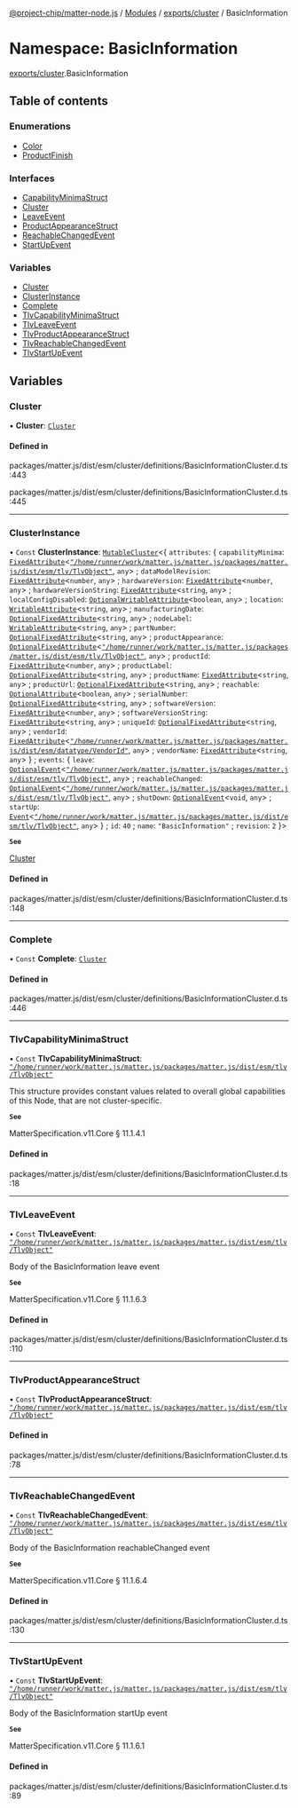 [@project-chip/matter-node.js](../README.md) / [Modules](../modules.md) / [exports/cluster](exports_cluster.md) / BasicInformation

# Namespace: BasicInformation

[exports/cluster](exports_cluster.md).BasicInformation

## Table of contents

### Enumerations

- [Color](../enums/exports_cluster.BasicInformation.Color.md)
- [ProductFinish](../enums/exports_cluster.BasicInformation.ProductFinish.md)

### Interfaces

- [CapabilityMinimaStruct](../interfaces/exports_cluster.BasicInformation.CapabilityMinimaStruct.md)
- [Cluster](../interfaces/exports_cluster.BasicInformation.Cluster.md)
- [LeaveEvent](../interfaces/exports_cluster.BasicInformation.LeaveEvent.md)
- [ProductAppearanceStruct](../interfaces/exports_cluster.BasicInformation.ProductAppearanceStruct.md)
- [ReachableChangedEvent](../interfaces/exports_cluster.BasicInformation.ReachableChangedEvent.md)
- [StartUpEvent](../interfaces/exports_cluster.BasicInformation.StartUpEvent.md)

### Variables

- [Cluster](exports_cluster.BasicInformation.md#cluster)
- [ClusterInstance](exports_cluster.BasicInformation.md#clusterinstance)
- [Complete](exports_cluster.BasicInformation.md#complete)
- [TlvCapabilityMinimaStruct](exports_cluster.BasicInformation.md#tlvcapabilityminimastruct)
- [TlvLeaveEvent](exports_cluster.BasicInformation.md#tlvleaveevent)
- [TlvProductAppearanceStruct](exports_cluster.BasicInformation.md#tlvproductappearancestruct)
- [TlvReachableChangedEvent](exports_cluster.BasicInformation.md#tlvreachablechangedevent)
- [TlvStartUpEvent](exports_cluster.BasicInformation.md#tlvstartupevent)

## Variables

### Cluster

• **Cluster**: [`Cluster`](../interfaces/exports_cluster.BasicInformation.Cluster.md)

#### Defined in

packages/matter.js/dist/esm/cluster/definitions/BasicInformationCluster.d.ts:443

packages/matter.js/dist/esm/cluster/definitions/BasicInformationCluster.d.ts:445

___

### ClusterInstance

• `Const` **ClusterInstance**: [`MutableCluster`](../interfaces/exports_cluster.MutableCluster-1.md)\<\{ `attributes`: \{ `capabilityMinima`: [`FixedAttribute`](../interfaces/exports_cluster.FixedAttribute.md)\<[`"/home/runner/work/matter.js/matter.js/packages/matter.js/dist/esm/tlv/TlvObject"`](exports_session._internal_.__home_runner_work_matter_js_matter_js_packages_matter_js_dist_esm_tlv_TlvObject_.md), `any`\> ; `dataModelRevision`: [`FixedAttribute`](../interfaces/exports_cluster.FixedAttribute.md)\<`number`, `any`\> ; `hardwareVersion`: [`FixedAttribute`](../interfaces/exports_cluster.FixedAttribute.md)\<`number`, `any`\> ; `hardwareVersionString`: [`FixedAttribute`](../interfaces/exports_cluster.FixedAttribute.md)\<`string`, `any`\> ; `localConfigDisabled`: [`OptionalWritableAttribute`](../interfaces/exports_cluster.OptionalWritableAttribute.md)\<`boolean`, `any`\> ; `location`: [`WritableAttribute`](../interfaces/exports_cluster.WritableAttribute.md)\<`string`, `any`\> ; `manufacturingDate`: [`OptionalFixedAttribute`](../interfaces/exports_cluster.OptionalFixedAttribute.md)\<`string`, `any`\> ; `nodeLabel`: [`WritableAttribute`](../interfaces/exports_cluster.WritableAttribute.md)\<`string`, `any`\> ; `partNumber`: [`OptionalFixedAttribute`](../interfaces/exports_cluster.OptionalFixedAttribute.md)\<`string`, `any`\> ; `productAppearance`: [`OptionalFixedAttribute`](../interfaces/exports_cluster.OptionalFixedAttribute.md)\<[`"/home/runner/work/matter.js/matter.js/packages/matter.js/dist/esm/tlv/TlvObject"`](exports_session._internal_.__home_runner_work_matter_js_matter_js_packages_matter_js_dist_esm_tlv_TlvObject_.md), `any`\> ; `productId`: [`FixedAttribute`](../interfaces/exports_cluster.FixedAttribute.md)\<`number`, `any`\> ; `productLabel`: [`OptionalFixedAttribute`](../interfaces/exports_cluster.OptionalFixedAttribute.md)\<`string`, `any`\> ; `productName`: [`FixedAttribute`](../interfaces/exports_cluster.FixedAttribute.md)\<`string`, `any`\> ; `productUrl`: [`OptionalFixedAttribute`](../interfaces/exports_cluster.OptionalFixedAttribute.md)\<`string`, `any`\> ; `reachable`: [`OptionalAttribute`](../interfaces/exports_cluster.OptionalAttribute.md)\<`boolean`, `any`\> ; `serialNumber`: [`OptionalFixedAttribute`](../interfaces/exports_cluster.OptionalFixedAttribute.md)\<`string`, `any`\> ; `softwareVersion`: [`FixedAttribute`](../interfaces/exports_cluster.FixedAttribute.md)\<`number`, `any`\> ; `softwareVersionString`: [`FixedAttribute`](../interfaces/exports_cluster.FixedAttribute.md)\<`string`, `any`\> ; `uniqueId`: [`OptionalFixedAttribute`](../interfaces/exports_cluster.OptionalFixedAttribute.md)\<`string`, `any`\> ; `vendorId`: [`FixedAttribute`](../interfaces/exports_cluster.FixedAttribute.md)\<[`"/home/runner/work/matter.js/matter.js/packages/matter.js/dist/esm/datatype/VendorId"`](exports_cluster._internal_.__home_runner_work_matter_js_matter_js_packages_matter_js_dist_esm_datatype_VendorId_.md), `any`\> ; `vendorName`: [`FixedAttribute`](../interfaces/exports_cluster.FixedAttribute.md)\<`string`, `any`\>  } ; `events`: \{ `leave`: [`OptionalEvent`](../interfaces/exports_cluster.OptionalEvent.md)\<[`"/home/runner/work/matter.js/matter.js/packages/matter.js/dist/esm/tlv/TlvObject"`](exports_session._internal_.__home_runner_work_matter_js_matter_js_packages_matter_js_dist_esm_tlv_TlvObject_.md), `any`\> ; `reachableChanged`: [`OptionalEvent`](../interfaces/exports_cluster.OptionalEvent.md)\<[`"/home/runner/work/matter.js/matter.js/packages/matter.js/dist/esm/tlv/TlvObject"`](exports_session._internal_.__home_runner_work_matter_js_matter_js_packages_matter_js_dist_esm_tlv_TlvObject_.md), `any`\> ; `shutDown`: [`OptionalEvent`](../interfaces/exports_cluster.OptionalEvent.md)\<`void`, `any`\> ; `startUp`: [`Event`](../interfaces/exports_cluster.Event.md)\<[`"/home/runner/work/matter.js/matter.js/packages/matter.js/dist/esm/tlv/TlvObject"`](exports_session._internal_.__home_runner_work_matter_js_matter_js_packages_matter_js_dist_esm_tlv_TlvObject_.md), `any`\>  } ; `id`: ``40`` ; `name`: ``"BasicInformation"`` ; `revision`: ``2``  }\>

**`See`**

[Cluster](exports_cluster.BasicInformation.md#cluster)

#### Defined in

packages/matter.js/dist/esm/cluster/definitions/BasicInformationCluster.d.ts:148

___

### Complete

• `Const` **Complete**: [`Cluster`](../interfaces/exports_cluster.BasicInformation.Cluster.md)

#### Defined in

packages/matter.js/dist/esm/cluster/definitions/BasicInformationCluster.d.ts:446

___

### TlvCapabilityMinimaStruct

• `Const` **TlvCapabilityMinimaStruct**: [`"/home/runner/work/matter.js/matter.js/packages/matter.js/dist/esm/tlv/TlvObject"`](exports_session._internal_.__home_runner_work_matter_js_matter_js_packages_matter_js_dist_esm_tlv_TlvObject_.md)

This structure provides constant values related to overall global capabilities of this Node, that are not
cluster-specific.

**`See`**

MatterSpecification.v11.Core § 11.1.4.1

#### Defined in

packages/matter.js/dist/esm/cluster/definitions/BasicInformationCluster.d.ts:18

___

### TlvLeaveEvent

• `Const` **TlvLeaveEvent**: [`"/home/runner/work/matter.js/matter.js/packages/matter.js/dist/esm/tlv/TlvObject"`](exports_session._internal_.__home_runner_work_matter_js_matter_js_packages_matter_js_dist_esm_tlv_TlvObject_.md)

Body of the BasicInformation leave event

**`See`**

MatterSpecification.v11.Core § 11.1.6.3

#### Defined in

packages/matter.js/dist/esm/cluster/definitions/BasicInformationCluster.d.ts:110

___

### TlvProductAppearanceStruct

• `Const` **TlvProductAppearanceStruct**: [`"/home/runner/work/matter.js/matter.js/packages/matter.js/dist/esm/tlv/TlvObject"`](exports_session._internal_.__home_runner_work_matter_js_matter_js_packages_matter_js_dist_esm_tlv_TlvObject_.md)

#### Defined in

packages/matter.js/dist/esm/cluster/definitions/BasicInformationCluster.d.ts:78

___

### TlvReachableChangedEvent

• `Const` **TlvReachableChangedEvent**: [`"/home/runner/work/matter.js/matter.js/packages/matter.js/dist/esm/tlv/TlvObject"`](exports_session._internal_.__home_runner_work_matter_js_matter_js_packages_matter_js_dist_esm_tlv_TlvObject_.md)

Body of the BasicInformation reachableChanged event

**`See`**

MatterSpecification.v11.Core § 11.1.6.4

#### Defined in

packages/matter.js/dist/esm/cluster/definitions/BasicInformationCluster.d.ts:130

___

### TlvStartUpEvent

• `Const` **TlvStartUpEvent**: [`"/home/runner/work/matter.js/matter.js/packages/matter.js/dist/esm/tlv/TlvObject"`](exports_session._internal_.__home_runner_work_matter_js_matter_js_packages_matter_js_dist_esm_tlv_TlvObject_.md)

Body of the BasicInformation startUp event

**`See`**

MatterSpecification.v11.Core § 11.1.6.1

#### Defined in

packages/matter.js/dist/esm/cluster/definitions/BasicInformationCluster.d.ts:89
